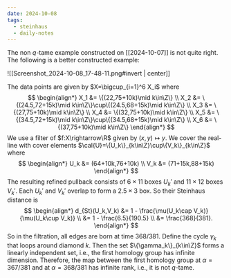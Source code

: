 ```yaml
---
date: 2024-10-08
tags:
  - steinhaus
  - daily-notes
---
```


The non $q$-tame example constructed on [[2024-10-07]] is not quite right. The following is a better constructed example:

![[Screenshot_2024-10-08_17-48-11.png#invert | center]]


The data points are given by $X=\bigcup_{i=1}^6 X_i$ where
$$
\begin{align*}
	X_1 &= \{(22,75+10k)\mid k\in\Z\} \\
	X_2 &= \{(24.5,72+15k)\mid k\in\Z\}\cup\{(24.5,68+15k)\mid k\in\Z\} \\
	X_3 &= \{(27,75+10k)\mid k\in\Z\} \\
	X_4 &= \{(32,75+10k)\mid k\in\Z\} \\
	X_5 &= \{(34.5,72+15k)\mid k\in\Z\}\cup\{(34.5,68+15k)\mid k\in\Z\} \\
	X_6 &= \{(37,75+10k)\mid k\in\Z\}
\end{align*}
$$
We use a filter of $f:X\rightarrow\R$ given by $(x,y)\mapsto y$. We cover the real-line with cover elements $\cal{U}=\{U_k\}_{k\in\Z}\cup\{V_k\}_{k\in\Z}$ where
$$
\begin{align*}
	U_k &= (64+10k,76+10k) \\
	V_k &= (71+15k,88+15k)
\end{align*}
$$
The resulting refined pullback consists of $6\times 11$ boxes $U_k'$ and $11\times12$ boxes $V_k'$. Each $U_k'$ and $V_k'$ overlap to form a $2.5\times3$ box. So their Steinhaus distance is 
$$
\begin{align*}
	d_{St}(U_k,V_k) &= 1 - \frac{\mu(U_k\cap V_k)}{\mu(U_k\cup V_k)} \\
	&= 1 - \frac{6.5}{190.5} \\
	&= \frac{368}{381}.
\end{align*}
$$
So in the filtration, all edges are born at time $368/381$. Define the cycle $\gamma_k$ that loops around diamond $k$. Then the set $\{\gamma_k\}_{k\in\Z}$ forms a linearly independent set, i.e., the first homology group has infinite dimension. Therefore, the map between the first homology group at $\alpha=367/381$ and at $\alpha=368/381$ has infinite rank, i.e., it is not $q$-tame.
